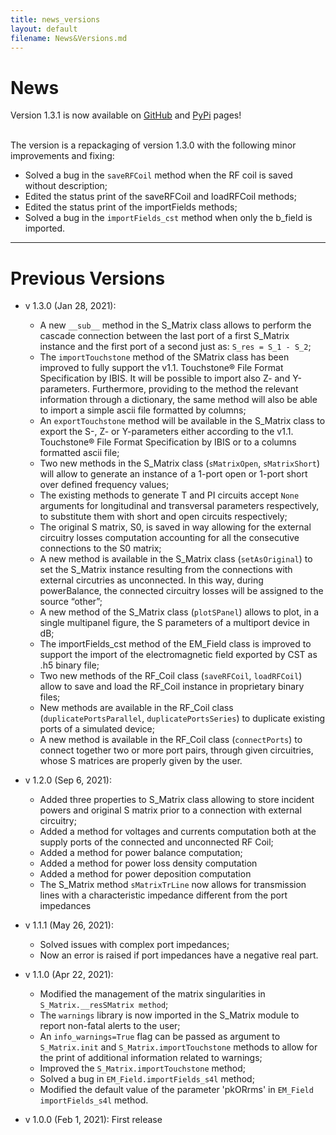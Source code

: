 ```yaml
---
title: news_versions
layout: default
filename: News&Versions.md
--- 
```


# News

Version 1.3.1 is now available on [GitHub](https://github.com/umbertozanovello/CoSimPy/tree/main) and [PyPi](https://pypi.org/project/cosimpy/) pages!<br><br>

The version is a repackaging of version 1.3.0 with the following minor improvements and fixing:

- Solved a bug in the `saveRFCoil` method when the RF coil is saved without description;
- Edited the status print of the saveRFCoil and loadRFCoil methods;
- Edited the status print of the importFields methods;
- Solved a bug in the `importFields_cst` method when only the b_field is imported.

---

# Previous Versions

- v 1.3.0 (Jan 28, 2021):
  * A new `__sub__` method in the S_Matrix class allows to perform the cascade connection between the last port of a first S_Matrix instance and the first port of  a second just as: `S_res = S_1 - S_2`;
  * The `importTouchstone` method of the SMatrix class has been improved to fully support the v1.1. Touchstone® File Format Specification by IBIS. It will be possible to import also Z- and Y-parameters.  Furthermore, providing to the method the relevant information through a dictionary, the same method will also be  able to import a simple ascii file formatted by columns;
  * An `exportTouchstone` method will be available in the S_Matrix class to export the S-, Z- or Y-parameters either according to the v1.1. Touchstone® File Format Specification by IBIS or to a columns formatted ascii file;
  * Two new methods in the S_Matrix class (`sMatrixOpen`, `sMatrixShort`) will allow to generate an instance of a 1-port open or 1-port short over defined frequency values;
  * The existing methods to generate T and PI circuits accept `None` arguments for longitudinal and transversal parameters respectively, to substitute them with short and open circuits respectively;
  * The original S matrix, S0, is saved in way allowing for the external circuitry losses computation accounting for all the consecutive connections to the S0 matrix;
  * A new method is available in the S_Matrix class (`setAsOriginal`) to set the S_Matrix instance resulting from the connections with external circutries as unconnected. In this way, during powerBalance, the connected circuitry losses will be assigned to the source “other”;
  * A new method of the S_Matrix class (`plotSPanel`) allows to plot, in a single multipanel figure, the S parameters of a multiport device in dB;
  * The importFields_cst method of the EM_Field class is improved to support the import of the electromagnetic field exported by CST as .h5 binary file;
  * Two new methods of the RF_Coil class (`saveRFCoil`, `loadRFCoil`) allow to save and load the RF_Coil instance in proprietary binary files;
  * New methods are available in the RF_Coil class (`duplicatePortsParallel`, `duplicatePortsSeries`) to duplicate existing ports of a simulated device;
  * A new method is available in the RF_Coil class (`connectPorts`) to connect together two or more port pairs, through given circuitries, whose S matrices are properly given by the user.

- v 1.2.0 (Sep 6, 2021):
  * Added three properties to S_Matrix class allowing to store incident powers and original S matrix prior to a connection with external circuitry;
  * Added a method for voltages and currents computation both at the supply ports of the connected and unconnected RF Coil;
  * Added a method for power balance computation;
  * Added a method for power loss density computation
  * Added a method for power deposition computation
  * The S_Matrix method `sMatrixTrLine` now allows for transmission lines with a characteristic impedance different from the port impedances

- v 1.1.1 (May 26, 2021):
  * Solved issues with complex port impedances;
  * Now an error is raised if port impedances have a negative real part.
  
- v 1.1.0 (Apr 22, 2021):
  * Modified the management of the matrix singularities in `S_Matrix.__resSMatrix method`;
  * The `warnings` library is now imported in the S_Matrix module to report non-fatal alerts to the user;
  * An `info_warnings=True` flag can be passed as argument to `S_Matrix.init` and `S_Matrix.importTouchstone` methods to allow for the print of additional information related to warnings;
  * Improved the `S_Matrix.importTouchstone` method;
  * Solved a bug in `EM_Field.importFields_s4l` method;
  * Modified the default value of the parameter 'pkORrms' in `EM_Field importFields_s4l` method.

- v 1.0.0 (Feb 1, 2021): First release
